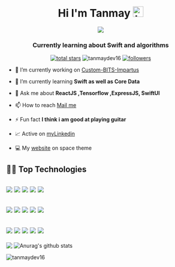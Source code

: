 <h1 align="center">Hi I'm Tanmay <img src="https://user-images.githubusercontent.com/1303154/88677602-1635ba80-d120-11ea-84d8-d263ba5fc3c0.gif" width="28px" height="28px" alt="hi"></h1>
<p align="center">
  <a href="https://github.com/DenverCoder1/TanmayDev16">
    <img src="https://readme-typing-svg.demolab.com/?lines=Native-IOS%20and%20Deep%20Learning%20Engineer;Always%20exploring%20new%20stacks&font=Fira%20Code&center=true&width=500&height=45&color=404ae3&vCenter=true&pause=1000&size=22" /></a>
</p>

<h3 align="center">Currently learning about Swift and algorithms</h3>
<p align="center">
<a href="https://github.com/DenverCoder1?tab=repositories&sort=stargazers">
    <img alt="total stars" title="Total stars on GitHub" src="https://custom-icon-badges.demolab.com/github/stars/TanmayDev16?color=55960c&style=for-the-badge&labelColor=488207&logo=star"/></a>

<img src="https://komarev.com/ghpvc/?username=tanmaydev16&label=Profile%20views&color=ff0000&labelColor=ff0000&style=for-the-badge" alt="tanmaydev16" /> 

<a href="https://github.com/TanmayDev16?tab=followers">
    <img alt="followers" title="Follow me on Github" src="https://custom-icon-badges.demolab.com/github/followers/TanmayDev16?color=236ad3&labelColor=1155ba&style=for-the-badge&logo=person-add&label=Follow&logoColor=white"/></a>
</p>

- 🔭 I’m currently working on [Custom-BITS-Impartus](https://github.com/TanmayDev16/Custom-BITS-Impartus-v1-)

- 🌱 I’m currently learning **Swift as well as Core Data**

- 💬 Ask me about **ReactJS ,Tensorflow ,ExpressJS, SwiftUI**

- 📫 How to reach [Mail me](srivastava.tanmay.162003@gmail.com)

- ⚡ Fun fact **I think i am good at playing guitar**

- 📈 Active on [myLinkedin](https://www.linkedin.com/in/tanmay-srivastava-a0338623a/)

- 💻 My [website](https://tanmaysri.vercel.app) on space theme

<h2> 👨‍💻 Top Technologies</h2>
<h2><img src="https://img.shields.io/badge/-React-61DBFB?style=for-the-badge&labelColor=black&logo=react&logoColor=61DBFB">
<img src="https://img.shields.io/badge/-Javascript-F0DB4F?style=for-the-badge&labelColor=black&logo=javascript&logoColor=F0DB4F">
<img src="https://img.shields.io/badge/-Swift-007acc?style=for-the-badge&labelColor=black&logo=swift&logoColor=#F05138">
<img src="https://img.shields.io/badge/-Nodejs-3C873A?style=for-the-badge&labelColor=black&logo=node.js&logoColor=#339933">
<img src="https://img.shields.io/badge/-MySQL-e535ab?style=for-the-badge&labelColor=black&logo=mysql&logoColor=#4479A1">
</h2>
<h2>
  <img src="https://img.shields.io/badge/-SwiftUI-61DBFB?style=for-the-badge&labelColor=black&logo=swift&logoColor=61DBFB">
<img src="https://img.shields.io/badge/-ExpressJS-F0DB4F?style=for-the-badge&labelColor=black&logo=node.js&logoColor=#000000">
<img src="https://img.shields.io/badge/-Python-007acc?style=for-the-badge&labelColor=black&logo=python&logoColor=#3776AB">
<img src="https://img.shields.io/badge/-Tensorflow-3C873A?style=for-the-badge&labelColor=black&logo=tensorflow&logoColor=#FF6F00">
<img src="https://img.shields.io/badge/-MongoDB-e535ab?style=for-the-badge&labelColor=black&logo=mongodb&logoColor=#47A248">
</h2>
<h2>
<img src="https://img.shields.io/badge/-Git-61DBFB?style=for-the-badge&labelColor=black&logo=git&logoColor=#F05032">
    <img src="https://img.shields.io/badge/-NPM-F0DB4F?style=for-the-badge&labelColor=black&logo=NPM&logoColor=#CB3837">
    <img src="https://img.shields.io/badge/-HTML5-007acc?style=for-the-badge&labelColor=black&logo=html5&logoColor=#E34F26">
    <img src="https://img.shields.io/badge/-CSS3-3C873A?style=for-the-badge&labelColor=black&logo=css3&logoColor=#1572B6">
    <img src="https://img.shields.io/badge/-Xcode-e535ab?style=for-the-badge&labelColor=black&logo=xcode&logoColor=#147EFB">
  
</h2>
<img align="center" src="https://github-readme-stats.vercel.app/api/top-langs/?username=TanmayDev16&layout=compact&theme=buefy&hide_border=true" />
<img align="center" src="https://github-readme-stats.vercel.app/api?username=TanmayDev16&show_icons=true&include_all_commits=true&theme=buefy&hide_border=true" alt="Anurag's github stats" />
<p><img align="left" src="https://github-readme-streak-stats.herokuapp.com/?user=tanmaydev16&" alt="tanmaydev16" /></p>

